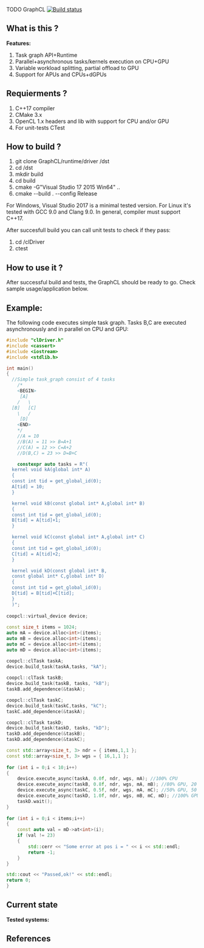 TODO
GraphCL
[![Build status](https://ci.appveyor.com/api/projects/status/8cg021yesld25ykm?svg=true)](https://ci.appveyor.com/project/morkonrad/graphcl)

What is this ? 
--------------


**Features:**
1. Task graph API+Runtime
2. Parallel+asynchronous tasks/kernels execution on CPU+GPU
3. Variable workload splitting, partial offload to GPU
4. Support for APUs and CPUs+dGPUs

Requierments ?
---------------
1. C++17 compiler
2. CMake 3.x
3. OpenCL 1.x headers and lib with support for CPU and/or GPU
4. For unit-tests CTest

How to build ?
---------------
  1. git clone GraphCL/runtime/driver /dst
  2. cd /dst
  3. mkdir build
  4. cd build
  5. cmake -G"Visual Studio 17 2015 Win64" .. 
  6. cmake --build . --config Release
  
For Windows, Visual Studio 2017 is a minimal tested version. For Linux it's tested with GCC 9.0 and Clang 9.0. In general, compiler must support C++17. 

After succesfull build you can call unit tests to check if they pass:  
 1. cd /clDriver
 2. ctest 
  
How to use it ?
----------------
After successful build and tests, the GraphCL should be ready to go. 
Check sample usage/application below.

Example:
----------------
The following code executes simple task graph. Tasks B,C are executed asynchronously and in parallel on CPU and GPU:
```cpp
#include "clDriver.h"
#include <cassert>
#include <iostream>
#include <stdlib.h>

int main()
{
  //Simple task_graph consist of 4 tasks	
    /*
    <BEGIN>
     [A]
    /   \
  [B]   [C]
    \   /
     [D]
    <END>
    */
    //A = 10 
    //B(A) = 11 >> B=A+1
    //C(A) = 12 >> C=A+2
    //D(B,C) = 23 >> D=B+C	

	constexpr auto tasks = R"(
  kernel void kA(global int* A)                        
  {
  const int tid = get_global_id(0);                                                       
  A[tid] = 10;
  }

  kernel void kB(const global int* A,global int* B)                        
  {
  const int tid = get_global_id(0);                                                       
  B[tid] = A[tid]+1;
  }

  kernel void kC(const global int* A,global int* C)                        
  {
  const int tid = get_global_id(0);                                                       
  C[tid] = A[tid]+2;
  }

  kernel void kD(const global int* B,
  const global int* C,global int* D)                        
  {
  const int tid = get_global_id(0); 
  D[tid] = B[tid]+C[tid];
  }
  )";
  
coopcl::virtual_device device;	
  
const size_t items = 1024;  
auto mA = device.alloc<int>(items);
auto mB = device.alloc<int>(items);
auto mC = device.alloc<int>(items);
auto mD = device.alloc<int>(items);

coopcl::clTask taskA;
device.build_task(taskA,tasks, "kA");
	
coopcl::clTask taskB;
device.build_task(taskB, tasks, "kB");
taskB.add_dependence(&taskA);

coopcl::clTask taskC;
device.build_task(taskC,tasks, "kC");
taskC.add_dependence(&taskA);

coopcl::clTask taskD;
device.build_task(taskD, tasks, "kD");
taskD.add_dependence(&taskB);
taskD.add_dependence(&taskC);

const std::array<size_t, 3> ndr = { items,1,1 };
const std::array<size_t, 3> wgs = { 16,1,1 };
	
for (int i = 0;i < 10;i++) 
{		
	device.execute_async(taskA, 0.0f, ndr, wgs, mA); //100% CPU
	device.execute_async(taskB, 0.8f, ndr, wgs, mA, mB); //80% GPU, 20 % CPU
	device.execute_async(taskC, 0.5f, ndr, wgs, mA, mC); //50% GPU, 50 % CPU
	device.execute_async(taskD, 1.0f, ndr, wgs, mB, mC, mD); //100% GPU
	taskD.wait();
}
	
for (int i = 0;i < items;i++)
{
	const auto val = mD->at<int>(i);
	if (val != 23)
	{
		std::cerr << "Some error at pos i = " << i << std::endl;
		return -1;
	}
}

std::cout << "Passed,ok!" << std::endl;
return 0;
}
```

Current state
----------------

**Tested systems:**

References
------------
